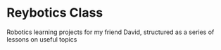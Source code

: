 # Reybotics Class
Robotics learning projects for my friend David, structured as a series of lessons on useful topics
